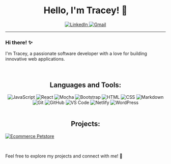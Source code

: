 <h1 align='center'> Hello, I'm Tracey! 👋</h1>
<p align='center'>
  <a href="https://www.linkedin.com/in/tracey-ngo"  target="_blank">
    <img src="https://img.shields.io/badge/linkedin-%230077B5.svg?&style=for-the-badge&logo=linkedin&logoColor=white" alt="LinkedIn" />
  </a>
  <a href="mailto:traceyngo4@gmail.com">
    <img src="https://img.shields.io/badge/gmail-%23D14836.svg?&style=for-the-badge&logo=gmail&logoColor=white" alt="Gmail" />
  </a>
</p>

<hr>

### Hi there! ✨

I'm Tracey, a passionate software developer with a love for building innovative web applications. 

<br>

<h2 align='center'>Languages and Tools:</h2>
<div align="center">
  <img src="https://img.shields.io/badge/JavaScript-F7DF1E?style=for-the-badge&logo=javascript&logoColor=black" alt="JavaScript" />
  <img src="https://shields.io/badge/react-black?logo=react&style=for-the-badge" alt="React" />
  <img src="https://img.shields.io/badge/mocha.js-323330?style=for-the-badge&logo=mocha&logoColor=Brown" alt="Mocha" />
  <img src="https://img.shields.io/badge/bootstrap-7952B3?style=for-the-badge&logo=bootstrap&logoColor=white" alt="Bootstrap" />
  <img src="https://img.shields.io/badge/HTML-E34F26?style=for-the-badge&logo=html5&logoColor=white" alt="HTML" />
  <img src="https://img.shields.io/badge/css-1572B6?style=for-the-badge&logo=css3&logoColor=white" alt="CSS" />
  <img src="https://img.shields.io/badge/Markdown-000000?style=for-the-badge&logo=markdown&logoColor=white" alt="Markdown" />
  <img src="https://img.shields.io/badge/Git-F05032?style=for-the-badge&logo=git&logoColor=white" alt="Git" />
  <img src="https://img.shields.io/badge/GitHub-100000?style=for-the-badge&logo=github&logoColor=white" alt="GitHub" />
  <img src="https://img.shields.io/badge/vs%20code-007ACC?style=for-the-badge&logo=visual%20studio%20code&logoColor=white" alt="VS Code" />
  <img src="https://img.shields.io/badge/Netlify-00C7B7?style=for-the-badge&logo=netlify&logoColor=white" alt="Netlify" />
  <img src="https://img.shields.io/badge/wordpress-21759b?style=for-the-badge&logo=wordpress&logoColor=white" alt="WordPress" />
</div>
<br>

<h2 align='center'>Projects:</h2>

[![Ecommerce Petstore](https://github-readme-stats.vercel.app/api/pin/?username=NTracey&repo=ecommerce-petstore-shopping-cart&border_color=7F3FBF&bg_color=0D1117&title_color=C9D1D9&text_color=8B949E&icon_color=7F3FBF)](https://github.com/NTracey/ecommerce-petstore-shopping-cart)

<br>

Feel free to explore my projects and connect with me! 🚀

